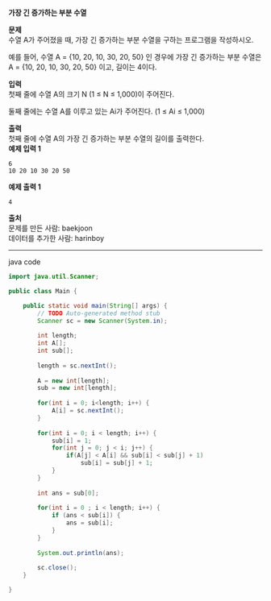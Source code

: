 **가장 긴 증가하는 부분 수열**

**문제**<br>
수열 A가 주어졌을 때, 가장 긴 증가하는 부분 수열을 구하는 프로그램을 작성하시오.<br>

예를 들어, 수열 A = {10, 20, 10, 30, 20, 50} 인 경우에 가장 긴 증가하는 부분 수열은 A = {10, 20, 10, 30, 20, 50} 이고, 길이는 4이다.

**입력**<br>
첫째 줄에 수열 A의 크기 N (1 ≤ N ≤ 1,000)이 주어진다.<br>

둘째 줄에는 수열 A를 이루고 있는 Ai가 주어진다. (1 ≤ Ai ≤ 1,000)<br>

**출력**<br>
첫째 줄에 수열 A의 가장 긴 증가하는 부분 수열의 길이를 출력한다.
<br>
**예제 입력 1** 
```
6
10 20 10 30 20 50
```
**예제 출력 1**
```
4
```
**출처**<br>
문제를 만든 사람: baekjoon<br>
데이터를 추가한 사람: harinboy

-------------------------------------------------------------
java code

```java
import java.util.Scanner;

public class Main {

	public static void main(String[] args) {
		// TODO Auto-generated method stub
		Scanner sc = new Scanner(System.in);
		
		int length;
		int A[];
		int sub[];
		
		length = sc.nextInt();
		
		A = new int[length];
		sub = new int[length];
		
		for(int i = 0; i<length; i++) {
			A[i] = sc.nextInt();
		}
		
		for(int i = 0; i < length; i++) {
			sub[i] = 1;
			for(int j = 0; j < i; j++) {
				if(A[j] < A[i] && sub[i] < sub[j] + 1)
					sub[i] = sub[j] + 1;
			}
		}
		
		int ans = sub[0];
		
		for(int i = 0 ; i < length; i++) {
			if (ans < sub[i]) {
				ans = sub[i];
			}	
		}
		
		System.out.println(ans);
		
		sc.close();
	}

}
```
